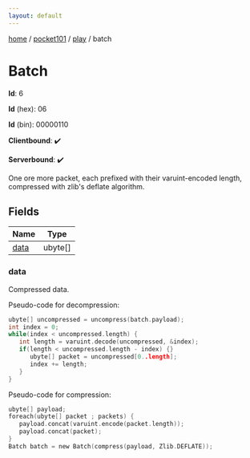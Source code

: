 ```yaml
---
layout: default
---
```


[home](/)  /  [pocket101](/protocol/pocket101)  /  [play](/protocol/pocket101/play)  /  batch

# Batch

**Id**: 6

**Id** (hex): 06

**Id** (bin): 00000110

**Clientbound**: ✔️

**Serverbound**: ✔️

One ore more packet, each prefixed with their varuint-encoded length, compressed with zlib's deflate algorithm.

## Fields

Name | Type
---|---
[data](#data) | ubyte[]

### data

Compressed data.

Pseudo-code for decompression:
```c
ubyte[] uncompressed = uncompress(batch.payload);
int index = 0;
while(index < uncompressed.length) {
   int length = varuint.decode(uncompressed, &index);
   if(length < uncompressed.length - index) {}
      ubyte[] packet = uncompressed[0..length];
      index += length;
   }
}
```

Pseudo-code for compression:
```c
ubyte[] payload;
foreach(ubyte[] packet ; packets) {
   payload.concat(varuint.encode(packet.length));
   payload.concat(packet);
}
Batch batch = new Batch(compress(payload, Zlib.DEFLATE));
```

